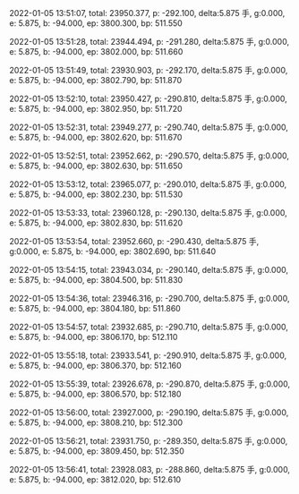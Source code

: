 2022-01-05 13:51:07, total: 23950.377, p: -292.100, delta:5.875 手, g:0.000, e: 5.875, b: -94.000, ep: 3800.300, bp: 511.550

2022-01-05 13:51:28, total: 23944.494, p: -291.280, delta:5.875 手, g:0.000, e: 5.875, b: -94.000, ep: 3802.000, bp: 511.660

2022-01-05 13:51:49, total: 23930.903, p: -292.170, delta:5.875 手, g:0.000, e: 5.875, b: -94.000, ep: 3802.790, bp: 511.870

2022-01-05 13:52:10, total: 23950.427, p: -290.810, delta:5.875 手, g:0.000, e: 5.875, b: -94.000, ep: 3802.950, bp: 511.720

2022-01-05 13:52:31, total: 23949.277, p: -290.740, delta:5.875 手, g:0.000, e: 5.875, b: -94.000, ep: 3802.620, bp: 511.670

2022-01-05 13:52:51, total: 23952.662, p: -290.570, delta:5.875 手, g:0.000, e: 5.875, b: -94.000, ep: 3802.630, bp: 511.650

2022-01-05 13:53:12, total: 23965.077, p: -290.010, delta:5.875 手, g:0.000, e: 5.875, b: -94.000, ep: 3802.230, bp: 511.530

2022-01-05 13:53:33, total: 23960.128, p: -290.130, delta:5.875 手, g:0.000, e: 5.875, b: -94.000, ep: 3802.830, bp: 511.620

2022-01-05 13:53:54, total: 23952.660, p: -290.430, delta:5.875 手, g:0.000, e: 5.875, b: -94.000, ep: 3802.690, bp: 511.640

2022-01-05 13:54:15, total: 23943.034, p: -290.140, delta:5.875 手, g:0.000, e: 5.875, b: -94.000, ep: 3804.500, bp: 511.830

2022-01-05 13:54:36, total: 23946.316, p: -290.700, delta:5.875 手, g:0.000, e: 5.875, b: -94.000, ep: 3804.180, bp: 511.860

2022-01-05 13:54:57, total: 23932.685, p: -290.710, delta:5.875 手, g:0.000, e: 5.875, b: -94.000, ep: 3806.170, bp: 512.110

2022-01-05 13:55:18, total: 23933.541, p: -290.910, delta:5.875 手, g:0.000, e: 5.875, b: -94.000, ep: 3806.370, bp: 512.160

2022-01-05 13:55:39, total: 23926.678, p: -290.870, delta:5.875 手, g:0.000, e: 5.875, b: -94.000, ep: 3806.570, bp: 512.180

2022-01-05 13:56:00, total: 23927.000, p: -290.190, delta:5.875 手, g:0.000, e: 5.875, b: -94.000, ep: 3808.210, bp: 512.300

2022-01-05 13:56:21, total: 23931.750, p: -289.350, delta:5.875 手, g:0.000, e: 5.875, b: -94.000, ep: 3809.450, bp: 512.350

2022-01-05 13:56:41, total: 23928.083, p: -288.860, delta:5.875 手, g:0.000, e: 5.875, b: -94.000, ep: 3812.020, bp: 512.610